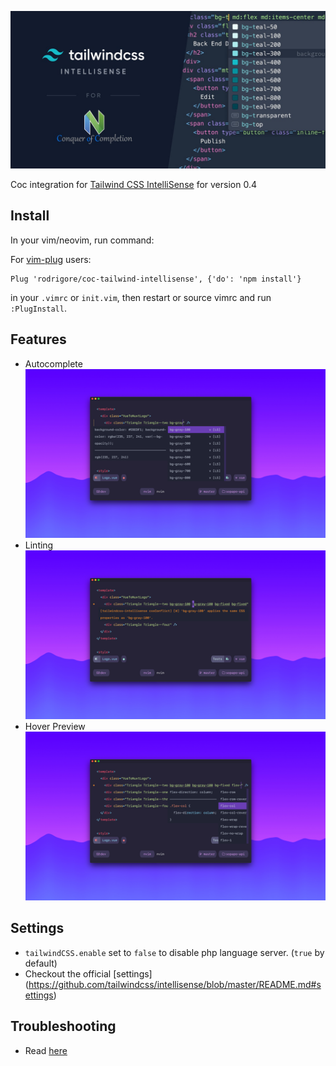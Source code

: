 ![banner](/screenshots/banner.jpeg?raw=true "banner")

Coc integration for [Tailwind CSS IntelliSense](https://github.com/tailwindcss/intellisense) for version 0.4

## Install

In your vim/neovim, run command:

For [vim-plug](https://github.com/junegunn/vim-plug) users:

```vim
Plug 'rodrigore/coc-tailwind-intellisense', {'do': 'npm install'}
```

in your `.vimrc` or `init.vim`, then restart or source vimrc and run `:PlugInstall`.

## Features
* Autocomplete
![autocomplete](/screenshots/autocomplete.png?raw=true "Autocomplete")
* Linting
![linting](/screenshots/linter.png?raw=true "Linting")
* Hover Preview
![hovere](/screenshots/hover.png?raw=true "Hover")

## Settings

* `tailwindCSS.enable` set to `false` to disable php language server. (`true` by default)
* Checkout the official [settings] (https://github.com/tailwindcss/intellisense/blob/master/README.md#settings)

## Troubleshooting
* Read [here](https://github.com/tailwindcss/intellisense/blob/master/README.md#troubleshooting)

